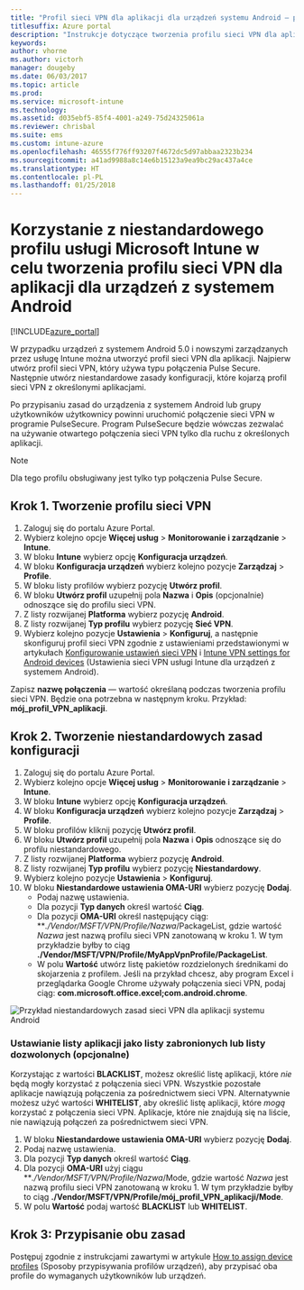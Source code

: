 ```yaml
---
title: "Profil sieci VPN dla aplikacji dla urządzeń systemu Android — połączenie Pulse Secure"
titlesuffix: Azure portal
description: "Instrukcje dotyczące tworzenia profilu sieci VPN dla aplikacji dla urządzeń z systemem Android zarządzanych przez usługę Intune."
keywords: 
author: vhorne
ms.author: victorh
manager: dougeby
ms.date: 06/03/2017
ms.topic: article
ms.prod: 
ms.service: microsoft-intune
ms.technology: 
ms.assetid: d035ebf5-85f4-4001-a249-75d24325061a
ms.reviewer: chrisbal
ms.suite: ems
ms.custom: intune-azure
ms.openlocfilehash: 46555f776ff93207f4672dc5d97abbaa2323b234
ms.sourcegitcommit: a41ad9988a8c14e6b15123a9ea9bc29ac437a4ce
ms.translationtype: HT
ms.contentlocale: pl-PL
ms.lasthandoff: 01/25/2018
---
```

# <a name="use-a-microsoft-intune-custom-profile-to-create-a-per-app-vpn-profile-for-android-devices"></a>Korzystanie z niestandardowego profilu usługi Microsoft Intune w celu tworzenia profilu sieci VPN dla aplikacji dla urządzeń z systemem Android

[!INCLUDE[azure_portal](./includes/azure_portal.md)]

W przypadku urządzeń z systemem Android 5.0 i nowszymi zarządzanych przez usługę Intune można utworzyć profil sieci VPN dla aplikacji. Najpierw utwórz profil sieci VPN, który używa typu połączenia Pulse Secure. Następnie utwórz niestandardowe zasady konfiguracji, które kojarzą profil sieci VPN z określonymi aplikacjami.

Po przypisaniu zasad do urządzenia z systemem Android lub grupy użytkowników użytkownicy powinni uruchomić połączenie sieci VPN w programie PulseSecure. Program PulseSecure będzie wówczas zezwalać na używanie otwartego połączenia sieci VPN tylko dla ruchu z określonych aplikacji.

> [!NOTE]
>
> Dla tego profilu obsługiwany jest tylko typ połączenia Pulse Secure.


## <a name="step-1-create-a-vpn-profile"></a>Krok 1. Tworzenie profilu sieci VPN


1. Zaloguj się do portalu Azure Portal.
2. Wybierz kolejno opcje **Więcej usług** > **Monitorowanie i zarządzanie** > **Intune**.
3. W bloku **Intune** wybierz opcję **Konfiguracja urządzeń**.
2. W bloku **Konfiguracja urządzeń** wybierz kolejno pozycje **Zarządzaj** > **Profile**.
2. W bloku listy profilów wybierz pozycję **Utwórz profil**.
3. W bloku **Utwórz profil** uzupełnij pola **Nazwa** i **Opis** (opcjonalnie) odnoszące się do profilu sieci VPN.
4. Z listy rozwijanej **Platforma** wybierz pozycję **Android**.
5. Z listy rozwijanej **Typ profilu** wybierz pozycję **Sieć VPN**.
3. Wybierz kolejno pozycje **Ustawienia** > **Konfiguruj**, a następnie skonfiguruj profil sieci VPN zgodnie z ustawieniami przedstawionymi w artykułach [Konfigurowanie ustawień sieci VPN](vpn-settings-configure.md) i [Intune VPN settings for Android devices](vpn-settings-android.md) (Ustawienia sieci VPN usługi Intune dla urządzeń z systemem Android).

Zapisz **nazwę połączenia** — wartość określaną podczas tworzenia profilu sieci VPN. Będzie ona potrzebna w następnym kroku. Przykład: **mój_profil_VPN_aplikacji**.

## <a name="step-2-create-a-custom-configuration-policy"></a>Krok 2. Tworzenie niestandardowych zasad konfiguracji

1. Zaloguj się do portalu Azure Portal.
2. Wybierz kolejno opcje **Więcej usług** > **Monitorowanie i zarządzanie** > **Intune**.
3. W bloku **Intune** wybierz opcję **Konfiguracja urządzeń**.
2. W bloku **Konfiguracja urządzeń** wybierz kolejno pozycje **Zarządzaj** > **Profile**.
3. W bloku profilów kliknij pozycję **Utwórz profil**.
4. W bloku **Utwórz profil** uzupełnij pola **Nazwa** i **Opis** odnoszące się do profilu niestandardowego.
5. Z listy rozwijanej **Platforma** wybierz pozycję **Android**.
6. Z listy rozwijanej **Typ profilu** wybierz pozycję **Niestandardowy**.
7. Wybierz kolejno pozycje **Ustawienia** > **Konfiguruj**.
3. W bloku **Niestandardowe ustawienia OMA-URI** wybierz pozycję **Dodaj**.
    - Podaj nazwę ustawienia.
    - Dla pozycji **Typ danych** określ wartość **Ciąg**.
    - Dla pozycji **OMA-URI** określ następujący ciąg: ***./Vendor/MSFT/VPN/Profile/*Nazwa**/PackageList, gdzie wartość *Nazwa* jest nazwą profilu sieci VPN zanotowaną w kroku 1. W tym przykładzie byłby to ciąg **./Vendor/MSFT/VPN/Profile/MyAppVpnProfile/PackageList**.
    - W polu **Wartość** utwórz listę pakietów rozdzielonych średnikami do skojarzenia z profilem. Jeśli na przykład chcesz, aby program Excel i przeglądarka Google Chrome używały połączenia sieci VPN, podaj ciąg: **com.microsoft.office.excel;com.android.chrome**.

![Przykład niestandardowych zasad sieci VPN dla aplikacji systemu Android](./media/android_per_app_vpn_oma_uri.png)

### <a name="set-your-app-list-to-blacklist-or-whitelist-optional"></a>Ustawianie listy aplikacji jako listy zabronionych lub listy dozwolonych (opcjonalne)
  Korzystając z wartości **BLACKLIST**, możesz określić listę aplikacji, które *nie* będą mogły korzystać z połączenia sieci VPN. Wszystkie pozostałe aplikacje nawiązują połączenia za pośrednictwem sieci VPN.
Alternatywnie możesz użyć wartości **WHITELIST**, aby określić listę aplikacji, które *mogą* korzystać z połączenia sieci VPN. Aplikacje, które nie znajdują się na liście, nie nawiązują połączeń za pośrednictwem sieci VPN.
  1.    W bloku **Niestandardowe ustawienia OMA-URI** wybierz pozycję **Dodaj**.
  2.    Podaj nazwę ustawienia.
  3.    Dla pozycji **Typ danych** określ wartość **Ciąg**.
  4.    Dla pozycji **OMA-URI** użyj ciągu ***./Vendor/MSFT/VPN/Profile/*Nazwa**/Mode, gdzie wartość *Nazwa* jest nazwą profilu sieci VPN zanotowaną w kroku 1. W tym przykładzie byłby to ciąg **./Vendor/MSFT/VPN/Profile/mój_profil_VPN_aplikacji/Mode**.
  5.    W polu **Wartość** podaj wartość **BLACKLIST** lub **WHITELIST**.



## <a name="step-3-assign-both-policies"></a>Krok 3: Przypisanie obu zasad

Postępuj zgodnie z instrukcjami zawartymi w artykule [How to assign device profiles](device-profile-assign.md) (Sposoby przypisywania profilów urządzeń), aby przypisać oba profile do wymaganych użytkowników lub urządzeń.
